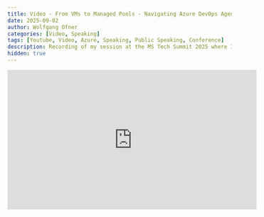 ```yaml
---
title: Video - From VMs to Managed Pools - Navigating Azure DevOps Agent Hosting - MS Tech Summit 2025
date: 2025-09-02
author: Wolfgang Ofner
categories: [Video, Speaking]
tags: [Youtube, Video, Azure, Speaking, Public Speaking, Conference]
description: Recording of my session at the MS Tech Summit 2025 where I talk about the different options in Azure DevOps to host agents.
hidden: true
---
```


<iframe width="560" height="315" src="https://www.youtube.com/embed/uwNQ8Ua1ybI" title="YouTube video player" frameborder="0" allow="accelerometer; autoplay; clipboard-write; encrypted-media; gyroscope; picture-in-picture; web-share" referrerpolicy="strict-origin-when-cross-origin" allowfullscreen></iframe>